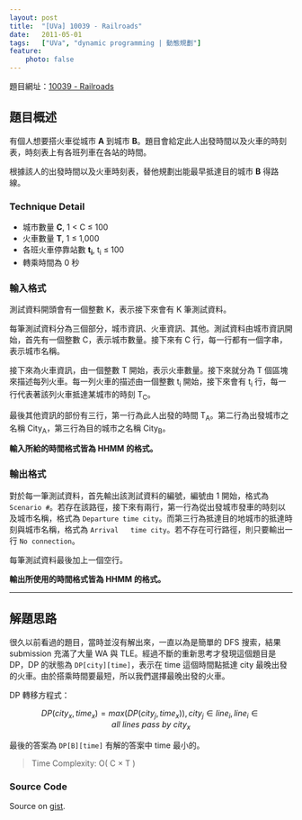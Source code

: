 ```yaml
---
layout: post
title:  "[UVa] 10039 - Railroads"
date:   2011-05-01
tags:   ["UVa", "dynamic programming | 動態規劃"]
feature:
    photo: false
---
```


題目網址：[10039 - Railroads](http://uva.onlinejudge.org/index.php?option=com_onlinejudge&Itemid=8&category=12&page=show_problem&problem=980)

## 題目概述

有個人想要搭火車從城市 **A** 到城市 **B**。題目會給定此人出發時間以及火車的時刻表，時刻表上有各班列車在各站的時間。

根據該人的出發時間以及火車時刻表，替他規劃出能最早抵達目的城市 **B** 得路線。

### Technique Detail

- 城市數量 **C**, 1 < C ≤ 100
- 火車數量 **T**, 1 ≤ 1,000
- 各班火車停靠站數 **t<sub>i</sub>**, t<sub>i</sub> ≤ 100
- 轉乘時間為 0 秒

### 輸入格式

測試資料開頭會有一個整數 K，表示接下來會有 K 筆測試資料。

每筆測試資料分為三個部分，城市資訊、火車資訊、其他。測試資料由城市資訊開始，首先有一個整數 C，表示城市數量。接下來有 C 行，每一行都有一個字串，表示城市名稱。

接下來為火車資訊，由一個整數 T 開始，表示火車數量。接下來就分為 T 個區塊來描述每列火車。每一列火車的描述由一個整數 t<sub>i</sub> 開始，接下來會有 t<sub>i</sub> 行，每一行代表著該列火車抵達某城市的時刻 T<sub>C</sub>。

最後其他資訊的部份有三行，第一行為此人出發的時間 T<sub>A</sub>。第二行為出發城市之名稱 City<sub>A</sub>，第三行為目的城市之名稱 City<sub>B</sub>。

**輸入所給的時間格式皆為 HHMM 的格式。**

### 輸出格式

對於每一筆測試資料，首先輸出該測試資料的編號，編號由 1 開始，格式為 `Scenario #`。若存在該路徑，接下來有兩行，第一行為從出發城市發車的時刻以及城市名稱，格式為 `Departure time city`。而第三行為抵達目的地城市的抵達時刻與城市名稱，格式為 `Arrival   time city`。若不存在可行路徑，則只要輸出一行 `No connection`。

每筆測試資料最後加上一個空行。

**輸出所使用的時間格式皆為 HHMM 的格式。**

---

## 解題思路

很久以前看過的題目，當時並沒有解出來，一直以為是簡單的 DFS 搜索，結果 submission 充滿了大量 WA 與 TLE。經過不斷的重新思考才發現這個題目是 DP，DP 的狀態為 `DP[city][time]`，表示在 time 這個時間點抵達 city 最晚出發的火車。由於搭乘時間要最短，所以我們選擇最晚出發的火車。

DP 轉移方程式：

$$
DP(city_x, time_x) = max(DP(city_j, time_x)), city_j \in line_i, line_i \in all\ lines\ pass\ by\ city_x
$$

最後的答案為 `DP[B][time]` 有解的答案中 time 最小的。

> Time Complexity: O( C × T )

### Source Code

<script src="https://gist.github.com/KuoE0/1610955.js"></script>

Source on [gist](https://gist.github.com/KuoE0/1610955).
